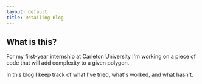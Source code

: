 ```yaml
---
layout: default
title: Detailing Blog
---
```


## What is this?

For my first-year internship at Carleton University I'm working on a piece of code that will add complexity to a given polygon.

In this blog I keep track of what I've tried, what's worked, and what hasn't.
